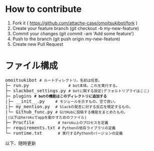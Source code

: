 # How to contribute
1. Fork it ( https://github.com/attache-case/omoitsukibot/fork )
2. Create your feature branch (git checkout -b my-new-feature)
3. Commit your changes (git commit -am 'Add some feature')
4. Push to the branch (git push origin my-new-feature)
5. Create new Pull Request

# ファイル構成

<pre>
omoitsukibot <small># ルートディレクトリ。名前は任意。</small>
├─ run.py               <small># bot本体。これを実行する。</small>
├─ slackbot_settings.py <small># botに関する設定(デフォルトリプライはここ)</small>
├─ plugins <small><strong># botの機能はこのディレクトリに追加する</strong></small>
|├─ __init__.py    <small># モジュールを示すもの。空で良い。</small>
|├─ my_mention.py  <small># Slackの発言に対する反応を規定するもの。</small>
|└─ Github_func.py <small># GitHubに投稿する機能をまとめたもの。</small>
|<small>(以下はherokuでappを動かすためのファイル)</small>
├─ Procfile         <small># heroku上のプロセスを定義</small>
├─ requirements.txt <small># Pythonの依存ライブラリの定義</small>
└─ runtime.txt      <small># 実行するPythonのバージョンの定義</small>
</pre>

以下、随時更新
